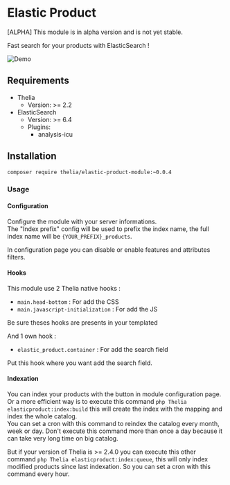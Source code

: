 # Elastic Product

[ALPHA] This module is in alpha version and is not yet stable.

Fast search for your products with ElasticSearch !

![Demo](https://raw.githubusercontent.com/thelia-modules/ElasticProduct/master/demo.gif "Demo")

## Requirements

* Thelia 
    * Version: >= 2.2   
* ElasticSearch
    * Version: >= 6.4
    * Plugins:
        - analysis-icu

## Installation

```
composer require thelia/elastic-product-module:~0.0.4
```

### Usage

#### Configuration

Configure the module with your server informations.  
The "Index prefix" config will be used to prefix the index name, the full index name will be `{YOUR_PREFIX}_products`.

In configuration page you can disable or enable features and attributes filters.

#### Hooks

This module use 2 Thelia native hooks :
* `main.head-bottom` : For add the CSS
* `main.javascript-initialization` : For add the JS

Be sure theses hooks are presents in your templated

And 1 own hook :
* `elastic_product.container` : For add the search field

Put this hook where you want add the search field.


#### Indexation

You can index your products with the button in module configuration page.   
Or a more efficient way is to execute this command `php Thelia elasticproduct:index:build` this will create the index with the mapping and index the whole catalog.   
You can set a cron with this command to reindex the catalog every month, week or day. Don't execute this command more than once a day because it can take very long time on big catalog.

But if your version of Thelia is >= 2.4.0 you can execute this other command `php Thelia elasticproduct:index:queue`, this will only index modified products since last indexation.
So you can set a cron with this command every hour.




